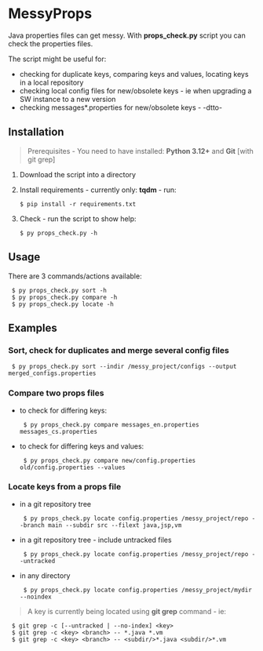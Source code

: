 # MessyProps

Java properties files can get messy. With **props_check.py** script you can check the properties files.

The script might be useful for:
- checking for duplicate keys, comparing keys and values, locating keys in a local repository
- checking local config files for new/obsolete keys - ie when upgrading a SW instance to a new version
- checking messages*.properties for new/obsolete keys - -dtto-

## Installation

> Prerequisites - You need to have installed: **Python 3.12+** and **Git** [with git grep]

1. Download the script into a directory
2. Install requirements - currently only: **tqdm** - run:

       $ pip install -r requirements.txt

3. Check - run the script to show help:

       $ py props_check.py -h

## Usage

There are 3 commands/actions available:

     $ py props_check.py sort -h
     $ py props_check.py compare -h
     $ py props_check.py locate -h

## Examples

### Sort, check for duplicates and merge several config files

     $ py props_check.py sort --indir /messy_project/configs --output merged_configs.properties

### Compare two props files

- to check for differing keys:

       $ py props_check.py compare messages_en.properties messages_cs.properties

- to check for differing keys and values:

       $ py props_check.py compare new/config.properties old/config.properties --values 

### Locate keys from a props file 

- in a git repository tree

       $ py props_check.py locate config.properties /messy_project/repo --branch main --subdir src --filext java,jsp,vm

- in a git repository tree - include untracked files

       $ py props_check.py locate config.properties /messy_project/repo --untracked

- in any directory

       $ py props_check.py locate config.properties /messy_project/mydir --noindex

> A key is currently being located using **git grep** command - ie:

     $ git grep -c [--untracked | --no-index] <key>
     $ git grep -c <key> <branch> -- *.java *.vm 
     $ git grep -c <key> <branch> -- <subdir/>*.java <subdir/>*.vm
